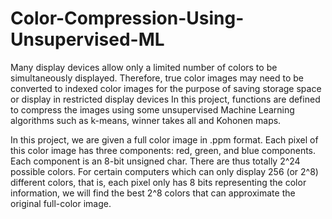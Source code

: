 # Color-Compression-Using-Unsupervised-ML

Many display devices allow only a limited number of colors to be simultaneously displayed. Therefore, true color images may need to be converted to indexed color images for the purpose of saving storage space or display in restricted display devices  In this project, functions are defined to compress the images using some unsupervised Machine Learning algorithms such as k-means, winner takes all and Kohonen maps.

In this project, we are given a full color image in .ppm format. Each pixel of this color image has three components: red, green, and blue components. Each component is an 8-bit unsigned char. There are thus totally 2^24 possible colors. For certain computers which can only display 256 (or 2^8) different colors, that is, each pixel only has 8 bits representing the color information, we will find the best 2^8 colors that can approximate the original full-color image.
